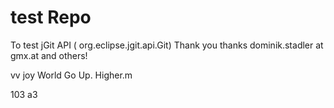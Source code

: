 # test Repo

To test jGit API ( org.eclipse.jgit.api.Git)
Thank you thanks dominik.stadler at gmx.at and others! 


vv
joy
World Go Up. Higher.m



103
a3
